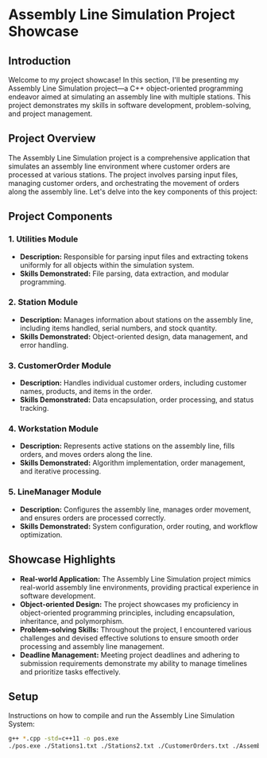 # Assembly Line Simulation Project Showcase

## Introduction

Welcome to my project showcase! In this section, I'll be presenting my Assembly Line Simulation project—a C++ object-oriented programming endeavor aimed at simulating an assembly line with multiple stations. This project demonstrates my skills in software development, problem-solving, and project management.

## Project Overview

The Assembly Line Simulation project is a comprehensive application that simulates an assembly line environment where customer orders are processed at various stations. The project involves parsing input files, managing customer orders, and orchestrating the movement of orders along the assembly line. Let's delve into the key components of this project:

## Project Components

### 1. Utilities Module
- **Description:** Responsible for parsing input files and extracting tokens uniformly for all objects within the simulation system.
- **Skills Demonstrated:** File parsing, data extraction, and modular programming.

### 2. Station Module
- **Description:** Manages information about stations on the assembly line, including items handled, serial numbers, and stock quantity.
- **Skills Demonstrated:** Object-oriented design, data management, and error handling.

### 3. CustomerOrder Module
- **Description:** Handles individual customer orders, including customer names, products, and items in the order.
- **Skills Demonstrated:** Data encapsulation, order processing, and status tracking.

### 4. Workstation Module
- **Description:** Represents active stations on the assembly line, fills orders, and moves orders along the line.
- **Skills Demonstrated:** Algorithm implementation, order management, and iterative processing.

### 5. LineManager Module
- **Description:** Configures the assembly line, manages order movement, and ensures orders are processed correctly.
- **Skills Demonstrated:** System configuration, order routing, and workflow optimization.

## Showcase Highlights

- **Real-world Application:** The Assembly Line Simulation project mimics real-world assembly line environments, providing practical experience in software development.
- **Object-oriented Design:** The project showcases my proficiency in object-oriented programming principles, including encapsulation, inheritance, and polymorphism.
- **Problem-solving Skills:** Throughout the project, I encountered various challenges and devised effective solutions to ensure smooth order processing and assembly line management.
- **Deadline Management:** Meeting project deadlines and adhering to submission requirements demonstrate my ability to manage timelines and prioritize tasks effectively.

## Setup

Instructions on how to compile and run the Assembly Line Simulation System:

```bash
g++ *.cpp -std=c++11 -o pos.exe
./pos.exe ./Stations1.txt ./Stations2.txt ./CustomerOrders.txt ./AssemblyLine.txt
